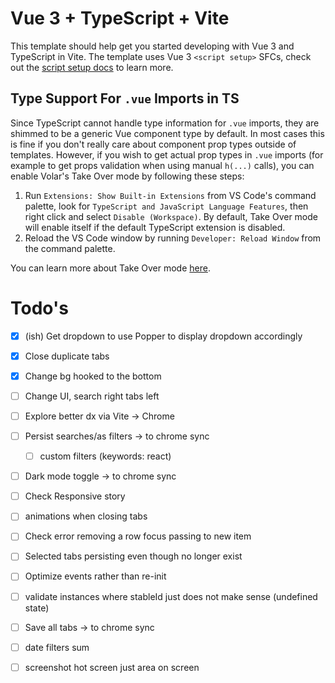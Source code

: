 # Vue 3 + TypeScript + Vite

This template should help get you started developing with Vue 3 and TypeScript in Vite. The template uses Vue 3 `<script setup>` SFCs, check out the [script setup docs](https://v3.vuejs.org/api/sfc-script-setup.html#sfc-script-setup) to learn more.

## Type Support For `.vue` Imports in TS

Since TypeScript cannot handle type information for `.vue` imports, they are shimmed to be a generic Vue component type by default. In most cases this is fine if you don't really care about component prop types outside of templates. However, if you wish to get actual prop types in `.vue` imports (for example to get props validation when using manual `h(...)` calls), you can enable Volar's Take Over mode by following these steps:

1. Run `Extensions: Show Built-in Extensions` from VS Code's command palette, look for `TypeScript and JavaScript Language Features`, then right click and select `Disable (Workspace)`. By default, Take Over mode will enable itself if the default TypeScript extension is disabled.
2. Reload the VS Code window by running `Developer: Reload Window` from the command palette.

You can learn more about Take Over mode [here](https://github.com/johnsoncodehk/volar/discussions/471).

# Todo's

- [x] (ish) Get dropdown to use Popper to display dropdown accordingly 
- [x] Close duplicate tabs
- [x] Change bg hooked to the bottom

- [ ] Change UI, search right tabs left
- [ ] Explore better dx via Vite -> Chrome 
- [ ] Persist searches/as filters -> to chrome sync
  - [ ] custom filters (keywords: react)
- [ ] Dark mode toggle -> to chrome sync
- [ ] Check Responsive story
- [ ] animations when closing tabs
- [ ] Check error removing a row focus passing to new item
- [ ] Selected tabs persisting even though no longer exist
- [ ] Optimize events rather than re-init
- [ ] validate instances where stableId just does not make sense (undefined state)
- [ ] Save all tabs -> to chrome sync 
- [ ] date filters sum 
- [ ] screenshot hot screen just area on screen
